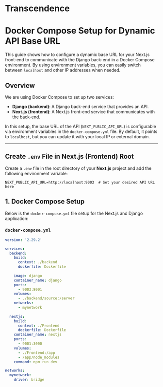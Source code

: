 # Transcendence
# Docker Compose Setup for Dynamic API Base URL

This guide shows how to configure a dynamic base URL for your Next.js front-end to communicate with the Django back-end in a Docker Compose environment. By using environment variables, you can easily switch between `localhost` and other IP addresses when needed.

## Overview

We are using Docker Compose to set up two services:

- **Django (backend)**: A Django back-end service that provides an API.
- **Next.js (frontend)**: A Next.js front-end service that communicates with the back-end.

In this setup, the base URL of the API (`NEXT_PUBLIC_API_URL`) is configurable via environment variables in the `docker-compose.yml` file. By default, it points to `localhost`, but you can update it with your local IP or external domain.

---
## Create `.env` File in Next.js (Frontend) Root

Create a `.env` file in the root directory of your **Next.js** project and add the following environment variable:

```env
NEXT_PUBLIC_API_URL=http://localhost:9003  # Set your desired API URL here
```
## 1. Docker Compose Setup

Below is the `docker-compose.yml` file setup for the Next.js and Django application:

### `docker-compose.yml`

```yaml
version: '2.29.2'

services:
  backend:
    build:
      context: ./backend
      dockerfile: Dockerfile
    
    image: django
    container_name: django
    ports:
      - 9003:8001
    volumes:
      - ./backend/source:/server
    networks:
      - mynetwork
  
  nextjs:
    build:
      context: ./Frontend
      dockerfile: Dockerfile
    container_name: nextjs
    ports:
      - 9001:3000
    volumes:
      - ./Frontend:/app
      - /app/node_modules
    command: npm run dev

networks:
  mynetwork:
    driver: bridge
